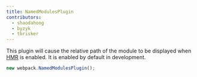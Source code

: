 ```yaml
---
title: NamedModulesPlugin
contributors:
  - shaodahong
  - byzyk
  - tbrisker
---
```


This plugin will cause the relative path of the module to be displayed when [HMR](/guides/hot-module-replacement) is enabled. It is enabled by default in development.

``` js
new webpack.NamedModulesPlugin();
```

